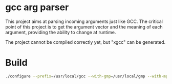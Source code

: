 # gcc arg parser

This project aims at parsing incoming arguments just like GCC.
The critical point of this project is to get the argument vector and the meaning of each argument, providing the ability to change at runtime.

The project cannot be compiled correctly yet, but "xgcc" can be generated.

# Build

```bash
./configure --prefix=/usr/local/gcc --with-gmp=/usr/local/gmp --with-mpfr=/usr/local/mpfr --with-mpc=/usr/local/mpc --disable-multilib --disable-werror --disable-bootstrap
```